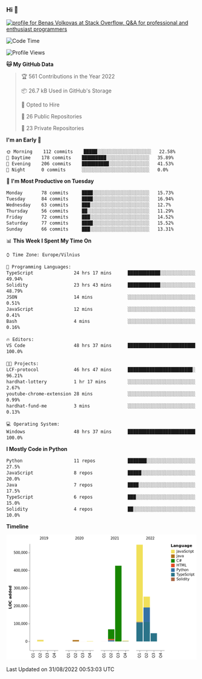 ### Hi 👋
<a href="https://stackoverflow.com/users/14954249/benas-volkovas"><img src="https://stackoverflow.com/users/flair/14954249.png?theme=dark" width="208" height="58" alt="profile for Benas Volkovas at Stack Overflow, Q&amp;A for professional and enthusiast programmers" title="profile for Benas Volkovas at Stack Overflow, Q&amp;A for professional and enthusiast programmers"></a>

<!--START_SECTION:waka-->
![Code Time](http://img.shields.io/badge/Code%20Time-872%20hrs%2015%20mins-blue)

![Profile Views](http://img.shields.io/badge/Profile%20Views-25-blue)

**🐱 My GitHub Data** 

> 🏆 561 Contributions in the Year 2022
 > 
> 📦 26.7 kB Used in GitHub's Storage 
 > 
> 💼 Opted to Hire
 > 
> 📜 26 Public Repositories 
 > 
> 🔑 23 Private Repositories  
 > 
**I'm an Early 🐤** 

```text
🌞 Morning    112 commits    █████░░░░░░░░░░░░░░░░░░░░   22.58% 
🌆 Daytime    178 commits    █████████░░░░░░░░░░░░░░░░   35.89% 
🌃 Evening    206 commits    ██████████░░░░░░░░░░░░░░░   41.53% 
🌙 Night      0 commits      ░░░░░░░░░░░░░░░░░░░░░░░░░   0.0%

```
📅 **I'm Most Productive on Tuesday** 

```text
Monday       78 commits     ████░░░░░░░░░░░░░░░░░░░░░   15.73% 
Tuesday      84 commits     ████░░░░░░░░░░░░░░░░░░░░░   16.94% 
Wednesday    63 commits     ███░░░░░░░░░░░░░░░░░░░░░░   12.7% 
Thursday     56 commits     ██░░░░░░░░░░░░░░░░░░░░░░░   11.29% 
Friday       72 commits     ███░░░░░░░░░░░░░░░░░░░░░░   14.52% 
Saturday     77 commits     ████░░░░░░░░░░░░░░░░░░░░░   15.52% 
Sunday       66 commits     ███░░░░░░░░░░░░░░░░░░░░░░   13.31%

```


📊 **This Week I Spent My Time On** 

```text
⌚︎ Time Zone: Europe/Vilnius

💬 Programming Languages: 
TypeScript               24 hrs 17 mins      ████████████░░░░░░░░░░░░░   49.94% 
Solidity                 23 hrs 43 mins      ████████████░░░░░░░░░░░░░   48.79% 
JSON                     14 mins             ░░░░░░░░░░░░░░░░░░░░░░░░░   0.51% 
JavaScript               12 mins             ░░░░░░░░░░░░░░░░░░░░░░░░░   0.41% 
Bash                     4 mins              ░░░░░░░░░░░░░░░░░░░░░░░░░   0.16%

🔥 Editors: 
VS Code                  48 hrs 37 mins      █████████████████████████   100.0%

🐱‍💻 Projects: 
LCF-protocol             46 hrs 47 mins      ████████████████████████░   96.21% 
hardhat-lottery          1 hr 17 mins        ░░░░░░░░░░░░░░░░░░░░░░░░░   2.67% 
youtube-chrome-extension 28 mins             ░░░░░░░░░░░░░░░░░░░░░░░░░   0.99% 
hardhat-fund-me          3 mins              ░░░░░░░░░░░░░░░░░░░░░░░░░   0.13%

💻 Operating System: 
Windows                  48 hrs 37 mins      █████████████████████████   100.0%

```

**I Mostly Code in Python** 

```text
Python                   11 repos            ███████░░░░░░░░░░░░░░░░░░   27.5% 
JavaScript               8 repos             █████░░░░░░░░░░░░░░░░░░░░   20.0% 
Java                     7 repos             ████░░░░░░░░░░░░░░░░░░░░░   17.5% 
TypeScript               6 repos             ███░░░░░░░░░░░░░░░░░░░░░░   15.0% 
Solidity                 4 repos             ██░░░░░░░░░░░░░░░░░░░░░░░   10.0%

```


**Timeline**

![Chart not found](https://raw.githubusercontent.com/BenasVolkovas/BenasVolkovas/main/charts/bar_graph.png) 


 Last Updated on 31/08/2022 00:53:03 UTC
<!--END_SECTION:waka-->
